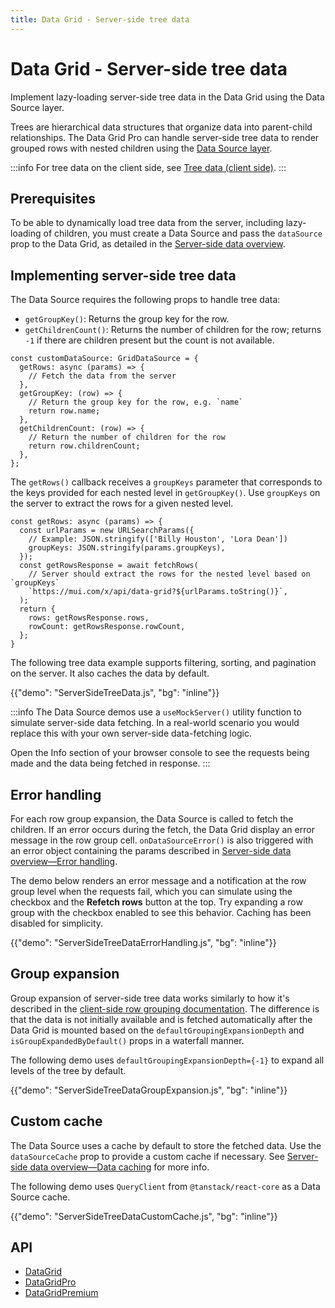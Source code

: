```yaml
---
title: Data Grid - Server-side tree data
---
```


# Data Grid - Server-side tree data [<span class="plan-pro"></span>](/x/introduction/licensing/#pro-plan 'Pro plan')

<p class="description">Implement lazy-loading server-side tree data in the Data Grid using the Data Source layer.</p>

Trees are hierarchical data structures that organize data into parent-child relationships.
The Data Grid Pro can handle server-side tree data to render grouped rows with nested children using the [Data Source layer](/x/react-data-grid/server-side-data/#the-solution-the-data-source-layer).

:::info
For tree data on the client side, see [Tree data (client side)](/x/react-data-grid/tree-data/).
:::

## Prerequisites

To be able to dynamically load tree data from the server, including lazy-loading of children, you must create a Data Source and pass the `dataSource` prop to the Data Grid, as detailed in the [Server-side data overview](/x/react-data-grid/server-side-data/).

## Implementing server-side tree data

The Data Source requires the following props to handle tree data:

- `getGroupKey()`: Returns the group key for the row.
- `getChildrenCount()`: Returns the number of children for the row; returns `-1` if there are children present but the count is not available.

```tsx
const customDataSource: GridDataSource = {
  getRows: async (params) => {
    // Fetch the data from the server
  },
  getGroupKey: (row) => {
    // Return the group key for the row, e.g. `name`
    return row.name;
  },
  getChildrenCount: (row) => {
    // Return the number of children for the row
    return row.childrenCount;
  },
};
```

The `getRows()` callback receives a `groupKeys` parameter that corresponds to the keys provided for each nested level in `getGroupKey()`.
Use `groupKeys` on the server to extract the rows for a given nested level.

```tsx
const getRows: async (params) => {
  const urlParams = new URLSearchParams({
    // Example: JSON.stringify(['Billy Houston', 'Lora Dean'])
    groupKeys: JSON.stringify(params.groupKeys),
  });
  const getRowsResponse = await fetchRows(
    // Server should extract the rows for the nested level based on `groupKeys`
    `https://mui.com/x/api/data-grid?${urlParams.toString()}`,
  );
  return {
    rows: getRowsResponse.rows,
    rowCount: getRowsResponse.rowCount,
  };
}
```

The following tree data example supports filtering, sorting, and pagination on the server.
It also caches the data by default.

{{"demo": "ServerSideTreeData.js", "bg": "inline"}}

:::info
The Data Source demos use a `useMockServer()` utility function to simulate server-side data fetching.
In a real-world scenario you would replace this with your own server-side data-fetching logic.

Open the Info section of your browser console to see the requests being made and the data being fetched in response.
:::

## Error handling

For each row group expansion, the Data Source is called to fetch the children.
If an error occurs during the fetch, the Data Grid display an error message in the row group cell.
`onDataSourceError()` is also triggered with an error object containing the params described in [Server-side data overview—Error handling](/x/react-data-grid/server-side-data/#error-handling).

The demo below renders an error message and a notification at the row group level when the requests fail, which you can simulate using the checkbox and the **Refetch rows** button at the top.
Try expanding a row group with the checkbox enabled to see this behavior.
Caching has been disabled for simplicity.

{{"demo": "ServerSideTreeDataErrorHandling.js", "bg": "inline"}}

## Group expansion

Group expansion of server-side tree data works similarly to how it's described in the [client-side row grouping documentation](/x/react-data-grid/row-grouping/#group-expansion).
The difference is that the data is not initially available and is fetched automatically after the Data Grid is mounted based on the `defaultGroupingExpansionDepth` and `isGroupExpandedByDefault()` props in a waterfall manner.

The following demo uses `defaultGroupingExpansionDepth={-1}` to expand all levels of the tree by default.

{{"demo": "ServerSideTreeDataGroupExpansion.js", "bg": "inline"}}

## Custom cache

The Data Source uses a cache by default to store the fetched data.
Use the `dataSourceCache` prop to provide a custom cache if necessary.
See [Server-side data overview—Data caching](/x/react-data-grid/server-side-data/#data-caching) for more info.

The following demo uses `QueryClient` from `@tanstack/react-core` as a Data Source cache.

{{"demo": "ServerSideTreeDataCustomCache.js", "bg": "inline"}}

## API

- [DataGrid](/x/api/data-grid/data-grid/)
- [DataGridPro](/x/api/data-grid/data-grid-pro/)
- [DataGridPremium](/x/api/data-grid/data-grid-premium/)
